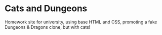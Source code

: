 # Cats and Dungeons

Homework site for university, using base HTML and CSS, promoting a fake Dungeons & Dragons clone, but with cats!
